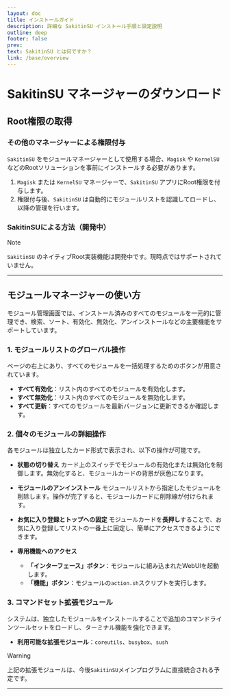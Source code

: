 ```yaml
---
layout: doc
title: インストールガイド
description: 詳細な SakitinSU インストール手順と設定説明
outline: deep
footer: false
prev: 
text: SakitinSU とは何ですか？
link: /base/overview
---
```

# SakitinSU マネージャーのダウンロード

<Downloaded />

## Root権限の取得

### その他のマネージャーによる権限付与

`SakitinSU` をモジュールマネージャーとして使用する場合、`Magisk` や `KernelSU` などのRootソリューションを事前にインストールする必要があります。

1. `Magisk` または `KernelSU` マネージャーで、`SakitinSU` アプリにRoot権限を付与します。
2. 権限付与後、`SakitinSU` は自動的にモジュールリストを認識してロードし、以降の管理を行います。

### SakitinSUによる方法（開発中）

> [!NOTE]
> `SakitinSU` のネイティブRoot実装機能は開発中です。現時点ではサポートされていません。

---

## モジュールマネージャーの使い方

モジュール管理画面では、インストール済みのすべてのモジュールを一元的に管理でき、検索、ソート、有効化、無効化、アンインストールなどの主要機能をサポートしています。

### 1. モジュールリストのグローバル操作

ページの右上にあり、すべてのモジュールを一括処理するためのボタンが用意されています。

- **すべて有効化**：リスト内のすべてのモジュールを有効化します。
- **すべて無効化**：リスト内のすべてのモジュールを無効化します。
- **すべて更新**：すべてのモジュールを最新バージョンに更新できるか確認します。

### 2. 個々のモジュールの詳細操作

各モジュールは独立したカード形式で表示され、以下の操作が可能です。

- **状態の切り替え**
  カード上のスイッチでモジュールの有効化または無効化を制御します。無効化すると、モジュールカードの背景が灰色になります。

- **モジュールのアンインストール**
  モジュールリストから指定したモジュールを削除します。操作が完了すると、モジュールカードに削除線が付けられます。

- **お気に入り登録とトップへの固定**
  モジュールカードを**長押し**することで、お気に入り登録してリストの一番上に固定し、簡単にアクセスできるようにできます。

- **専用機能へのアクセス**
  - **「インターフェース」ボタン**：モジュールに組み込まれたWebUIを起動します。
  - **「機能」ボタン**：モジュールの`action.sh`スクリプトを実行します。

### 3. コマンドセット拡張モジュール

システムは、独立したモジュールをインストールすることで追加のコマンドラインツールセットをロードし、ターミナル機能を強化できます。

- **利用可能な拡張モジュール**：`coreutils`、`busybox`、`sush`

> [!WARNING]
> 上記の拡張モジュールは、今後`SakitinSU`メインプログラムに直接統合される予定です。

---